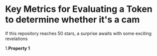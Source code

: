 # Key Metrics for Evaluating a Token to determine whether it's a cam


If this repository reaches 50 stars, a surprise awaits with some exciting revelations




1.**Property 1**
 
